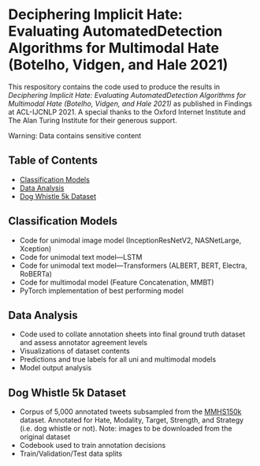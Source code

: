 # Deciphering Implicit Hate: Evaluating AutomatedDetection Algorithms for Multimodal Hate (Botelho, Vidgen, and Hale 2021)

This respository contains the code used to produce the results in _Deciphering Implicit Hate: Evaluating AutomatedDetection Algorithms for Multimodal Hate (Botelho, Vidgen, and Hale 2021)_ as published in Findings at ACL-IJCNLP 2021. A special thanks to the Oxford Internet Institute and The Alan Turing Institute for their generous support.

Warning: Data contains sensitive content


## Table of Contents
* [Classification Models](#Classification-Models)
* [Data Analysis](#Data-Analysis)
* [Dog Whistle 5k Dataset](#Dog-Whistle-5k-Dataset)

## Classification Models
* Code for unimodal image model (InceptionResNetV2, NASNetLarge, Xception)
* Code for unimodal text model—LSTM
* Code for unimodal text model—Transformers (ALBERT, BERT, Electra, RoBERTa)
* Code for multimodal model (Feature Concatenation, MMBT)
* PyTorch implementation of best performing model

## Data Analysis
* Code used to collate annotation sheets into final ground truth dataset and assess annotator agreement levels
* Visualizations of dataset contents
* Predictions and true labels for all uni and multimodal models
* Model output analysis

## Dog Whistle 5k Dataset
* Corpus of 5,000 annotated tweets subsampled from the [MMHS150k](https://gombru.github.io/2019/10/09/MMHS/) dataset. Annotated for Hate, Modality, Target, Strength, and Strategy (i.e. dog whistle or not). Note: images to be downloaded from the original dataset
* Codebook used to train annotation decisions
* Train/Validation/Test data splits
